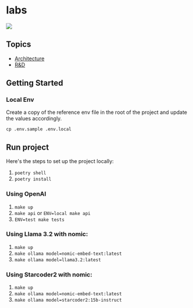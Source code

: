 # labs

<img src="https://img.shields.io/badge/runtime_revolution-labs-blue" />

## Topics

- [Architecture](docs/rag.md)
- [R&D](docs/rd.md)

## Getting Started

### Local Env

Create a copy of the reference env file in the root of the project and update the values accordingly.

`cp .env.sample .env.local`

## Run project

Here's the steps to set up the project locally:

1. `poetry shell`
2. `poetry install`

### Using OpenAI

1. `make up`
2. `make api` or `ENV=local make api`
3. `ENV=test make tests`

### Using Llama 3.2 with nomic:

1. `make up`
2. `make ollama model=nomic-embed-text:latest`
3. `make ollama model=llama3.2:latest`


### Using Starcoder2 with nomic:

1. `make up`
2. `make ollama model=nomic-embed-text:latest`
3. `make ollama model=starcoder2:15b-instruct`
